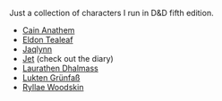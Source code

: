 Just a collection of characters I run in D&D fifth edition.

- [Cain Anathem](./cain_anathem/readme.md)
- [Eldon Tealeaf](./eldon_tealeaf/readme.md)
- [Jaqlynn](./Jaqlynn/jaqlynn.md)
- [Jet](./Jet/) (check out the diary)
- [Laurathen Dhalmass](./Laurathen_Dhalmass/README.md)
- [Lukten Grünfaß](./Lukten/Rough_Draft.md)
- [Ryllae Woodskin](./Ryllae_Woodskin/backstory.md)
